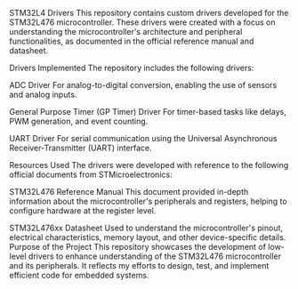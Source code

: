 STM32L4 Drivers
This repository contains custom drivers developed for the STM32L476 microcontroller. These drivers were created with a focus on understanding the microcontroller's architecture and peripheral functionalities, as documented in the official reference manual and datasheet.

Drivers Implemented
The repository includes the following drivers:

ADC Driver
For analog-to-digital conversion, enabling the use of sensors and analog inputs.

General Purpose Timer (GP Timer) Driver
For timer-based tasks like delays, PWM generation, and event counting.

UART Driver
For serial communication using the Universal Asynchronous Receiver-Transmitter (UART) interface.

Resources Used
The drivers were developed with reference to the following official documents from STMicroelectronics:

STM32L476 Reference Manual
This document provided in-depth information about the microcontroller's peripherals and registers, helping to configure hardware at the register level.

STM32L476xx Datasheet
Used to understand the microcontroller's pinout, electrical characteristics, memory layout, and other device-specific details.
Purpose of the Project
This repository showcases the development of low-level drivers to enhance understanding of the STM32L476 microcontroller and its peripherals. It reflects my efforts to design, test, and implement efficient code for embedded systems.

